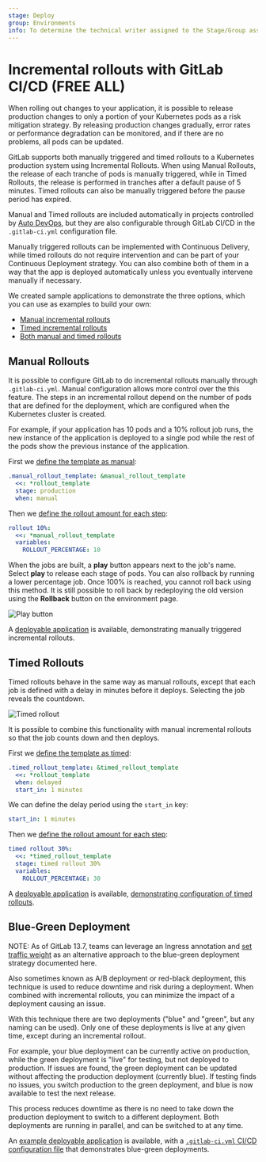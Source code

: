 ```yaml
---
stage: Deploy
group: Environments
info: To determine the technical writer assigned to the Stage/Group associated with this page, see https://about.gitlab.com/handbook/product/ux/technical-writing/#assignments
---
```


# Incremental rollouts with GitLab CI/CD **(FREE ALL)**

When rolling out changes to your application, it is possible to release production changes
to only a portion of your Kubernetes pods as a risk mitigation strategy. By releasing
production changes gradually, error rates or performance degradation can be monitored, and
if there are no problems, all pods can be updated.

GitLab supports both manually triggered and timed rollouts to a Kubernetes production system
using Incremental Rollouts. When using Manual Rollouts, the release of each tranche
of pods is manually triggered, while in Timed Rollouts, the release is performed in
tranches after a default pause of 5 minutes.
Timed rollouts can also be manually triggered before the pause period has expired.

Manual and Timed rollouts are included automatically in projects controlled by
[Auto DevOps](../../topics/autodevops/index.md), but they are also configurable through
GitLab CI/CD in the `.gitlab-ci.yml` configuration file.

Manually triggered rollouts can be implemented with Continuous Delivery,
while timed rollouts do not require intervention and can be part of your
Continuous Deployment strategy.
You can also combine both of them in a way that the app is deployed automatically
unless you eventually intervene manually if necessary.

We created sample applications to demonstrate the three options, which you can
use as examples to build your own:

- [Manual incremental rollouts](https://gitlab.com/gl-release/incremental-rollout-example/blob/master/.gitlab-ci.yml)
- [Timed incremental rollouts](https://gitlab.com/gl-release/timed-rollout-example/blob/master/.gitlab-ci.yml)
- [Both manual and timed rollouts](https://gitlab.com/gl-release/incremental-timed-rollout-example/blob/master/.gitlab-ci.yml)

## Manual Rollouts

It is possible to configure GitLab to do incremental rollouts manually through `.gitlab-ci.yml`. Manual configuration
allows more control over the this feature. The steps in an incremental rollout depend on the
number of pods that are defined for the deployment, which are configured when the Kubernetes
cluster is created.

For example, if your application has 10 pods and a 10% rollout job runs, the new instance of the
application is deployed to a single pod while the rest of the pods show the previous instance of the application.

First we [define the template as manual](https://gitlab.com/gl-release/incremental-rollout-example/blob/master/.gitlab-ci.yml#L100-103):

```yaml
.manual_rollout_template: &manual_rollout_template
  <<: *rollout_template
  stage: production
  when: manual
```

Then we [define the rollout amount for each step](https://gitlab.com/gl-release/incremental-rollout-example/blob/master/.gitlab-ci.yml#L152-155):

```yaml
rollout 10%:
  <<: *manual_rollout_template
  variables:
    ROLLOUT_PERCENTAGE: 10
```

When the jobs are built, a **play** button appears next to the job's name. Select **play**
to release each stage of pods. You can also rollback by running a lower percentage job. Once 100%
is reached, you cannot roll back using this method. It is still possible to roll back by redeploying
the old version using the **Rollback** button on the environment page.

![Play button](img/incremental_rollouts_play_v12_7.png)

A [deployable application](https://gitlab.com/gl-release/incremental-rollout-example) is
available, demonstrating manually triggered incremental rollouts.

## Timed Rollouts

Timed rollouts behave in the same way as manual rollouts, except that each job is defined with a
delay in minutes before it deploys. Selecting the job reveals the countdown.

![Timed rollout](img/timed_rollout_v12_7.png)

It is possible to combine this functionality with manual incremental rollouts so that the job
counts down and then deploys.

First we [define the template as timed](https://gitlab.com/gl-release/timed-rollout-example/blob/master/.gitlab-ci.yml#L86-89):

```yaml
.timed_rollout_template: &timed_rollout_template
  <<: *rollout_template
  when: delayed
  start_in: 1 minutes
```

We can define the delay period using the `start_in` key:

```yaml
start_in: 1 minutes
```

Then we [define the rollout amount for each step](https://gitlab.com/gl-release/timed-rollout-example/blob/master/.gitlab-ci.yml#L97-101):

```yaml
timed rollout 30%:
  <<: *timed_rollout_template
  stage: timed rollout 30%
  variables:
    ROLLOUT_PERCENTAGE: 30
```

A [deployable application](https://gitlab.com/gl-release/timed-rollout-example) is
available, [demonstrating configuration of timed rollouts](https://gitlab.com/gl-release/timed-rollout-example/blob/master/.gitlab-ci.yml#L86-95).

## Blue-Green Deployment

NOTE:
As of GitLab 13.7, teams can leverage an Ingress annotation and [set traffic weight](../../user/project/canary_deployments.md#how-to-change-the-traffic-weight-on-a-canary-ingress-deprecated)
as an alternative approach to the blue-green deployment strategy documented here.

Also sometimes known as A/B deployment or red-black deployment, this technique is used to reduce
downtime and risk during a deployment. When combined with incremental rollouts, you can
minimize the impact of a deployment causing an issue.

With this technique there are two deployments ("blue" and "green", but any naming can be used).
Only one of these deployments is live at any given time, except during an incremental rollout.

For example, your blue deployment can be currently active on production, while the
green deployment is "live" for testing, but not deployed to production. If issues
are found, the green deployment can be updated without affecting the production
deployment (currently blue). If testing finds no issues, you switch production to the green
deployment, and blue is now available to test the next release.

This process reduces downtime as there is no need to take down the production deployment
to switch to a different deployment. Both deployments are running in parallel, and
can be switched to at any time.

An [example deployable application](https://gitlab.com/gl-release/blue-green-example)
is available, with a [`.gitlab-ci.yml` CI/CD configuration file](https://gitlab.com/gl-release/blue-green-example/blob/master/.gitlab-ci.yml)
that demonstrates blue-green deployments.
